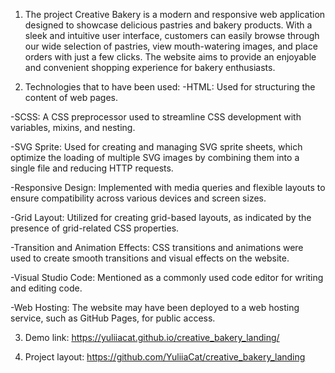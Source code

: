 1. The project Creative Bakery is a modern and responsive web application designed to showcase delicious pastries and bakery products. With a sleek and intuitive user interface, customers can easily browse through our wide selection of pastries, view mouth-watering images, and place orders with just a few clicks. The website aims to provide an enjoyable and convenient shopping experience for bakery enthusiasts.

2. Technologies that to have been used:
-HTML: Used for structuring the content of web pages.

-SCSS: A CSS preprocessor used to streamline CSS development with variables, mixins, and nesting.

-SVG Sprite: Used for creating and managing SVG sprite sheets, which optimize the loading of multiple SVG images by combining them into a single file and reducing HTTP requests.

-Responsive Design: Implemented with media queries and flexible layouts to ensure compatibility across various devices and screen sizes.

-Grid Layout: Utilized for creating grid-based layouts, as indicated by the presence of grid-related CSS properties.

-Transition and Animation Effects: CSS transitions and animations were used to create smooth transitions and visual effects on the website.

-Visual Studio Code: Mentioned as a commonly used code editor for writing and editing code.

-Web Hosting: The website may have been deployed to a web hosting service, such as GitHub Pages, for public access.

3. Demo link: https://yuliiacat.github.io/creative_bakery_landing/

4. Project layout: https://github.com/YuliiaCat/creative_bakery_landing
